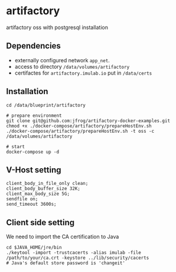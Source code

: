 # artifactory

artifactory oss with postgresql installation

## Dependencies

- externally configured network `app_net`.
- access to directory `/data/volumes/artifactory`
- certifactes for `artifactory.imulab.io` put in `/data/certs`

## Installation

```
cd /data/blueprint/artifactory

# prepare environment
git clone git@github.com:jfrog/artifactory-docker-examples.git
chmod +x ./docker-compose/artifactory/prepareHostEnv.sh
./docker-compose/artifactory/prepareHostEnv.sh -t oss -c /data/volumes/artifactory

# start
docker-compose up -d
```

## V-Host setting

```
client_body_in_file_only clean;
client_body_buffer_size 32K;
client_max_body_size 5G;
sendfile on;
send_timeout 3600s;
```

## Client side setting

We need to import the CA certification to Java

```
cd $JAVA_HOME/jre/bin
./keytool -import -trustcacerts -alias imulab -file /path/to/your/ca.crt -keystore ../lib/security/cacerts
# Java's default store password is 'changeit'
```